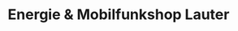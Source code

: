 ---
title: "Energie & Mobilfunkshop Lauter"
url: /lauter-bernsbach/energie-und-mobilfunkshop-lauter/
shop: Handy
---